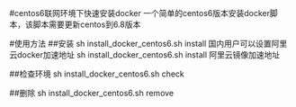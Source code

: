 
#centos6联网环境下快速安装docker
一个简单的centos6版本安装docker脚本，该脚本需要更新centos到6.8版本

#使用方法
##安装
sh install_docker_centos6.sh install
国内用户可以设置阿里云docker加速地址
sh install_docker_centos6.sh install 阿里云镜像加速地址

##检查环境
sh install_docker_centos6.sh check

##删除
sh install_docker_centos6.sh remove
